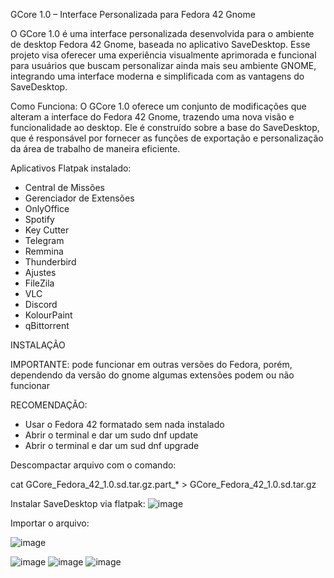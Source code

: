 GCore 1.0 – Interface Personalizada para Fedora 42 Gnome

O GCore 1.0 é uma interface personalizada desenvolvida para o ambiente de desktop Fedora 42 Gnome, baseada no aplicativo SaveDesktop. Esse projeto visa oferecer uma experiência visualmente aprimorada e funcional para usuários que buscam personalizar ainda mais seu ambiente GNOME, integrando uma interface moderna e simplificada com as vantagens do SaveDesktop.

Como Funciona:
O GCore 1.0 oferece um conjunto de modificações que alteram a interface do Fedora 42 Gnome, trazendo uma nova visão e funcionalidade ao desktop. Ele é construído sobre a base do SaveDesktop, que é responsável por fornecer as funções de exportação e personalização da área de trabalho de maneira eficiente.

Aplicativos Flatpak instalado:
 * Central de Missões
 * Gerenciador de Extensões
 * OnlyOffice
 * Spotify
 * Key Cutter
 * Telegram
 * Remmina
 * Thunderbird
 * Ajustes
 * FileZila
 * VLC
 * Discord
 * KolourPaint
 * qBittorrent

INSTALAÇÃO

IMPORTANTE: pode funcionar em outras versões do Fedora, porém, dependendo da versão do gnome algumas extensões podem ou não funcionar

RECOMENDAÇÃO:
 * Usar o Fedora 42 formatado sem nada instalado
 * Abrir o terminal e dar um sudo dnf update
 * Abrir o terminal e dar um sud dnf upgrade

Descompactar arquivo com o comando:

cat GCore_Fedora_42_1.0.sd.tar.gz.part_* > GCore_Fedora_42_1.0.sd.tar.gz

Instalar SaveDesktop via flatpak:
![image](https://github.com/user-attachments/assets/6cfccdc2-edcd-4d4d-82a6-78f11271cea0)

Importar o arquivo:

![image](https://github.com/user-attachments/assets/d0275512-bc7f-4c8b-be35-6c2a44ae195c)


![image](https://github.com/user-attachments/assets/6de34a9e-9182-4090-8fb6-f1f8bdcb3dc0)
![image](https://github.com/user-attachments/assets/27f82b58-4644-44c2-a5d9-9fc9343db253)
![image](https://github.com/user-attachments/assets/f32ea046-1c01-4aed-97ac-b4d45dfe991f)
